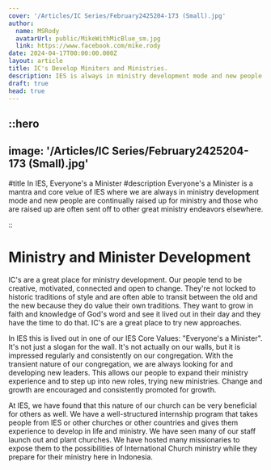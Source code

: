 ```yaml
---
cover: '/Articles/IC Series/February2425204-173 (Small).jpg'
author:
  name: MSRody
  avatarUrl: public/MikeWithMicBlue_sm.jpg
  link: https://www.facebook.com/mike.rody
date: 2024-04-17T00:00:00.000Z
layout: article
title: IC's Develop Miniters and Ministries.
description: IES is always in ministry development mode and new people are continually raised up and those who are raised up are often sent off to other great ministry endeavors.
draft: true
head: true
---
```


::hero
---
image: '/Articles/IC Series/February2425204-173 (Small).jpg'
---

#title
In IES, Everyone's a Minister
#description
Everyone's a Minister is a mantra and core velue of IES where we are always in ministry development mode and new people are continually raised up for ministry and those who are raised up are often sent off to other great ministry endeavors elsewhere.

::

# Ministry and Minister Development

IC's are a great place for ministry development. Our people tend to be creative, motivated, connected and open to change. They're not locked to historic traditions of style and are often able to transit between the old and the new because they do value their own traditions. They want to grow in faith and knowledge of God's word and see it lived out in their day and they have the time to do that. IC's are a great place to try new approaches.  

In IES this is lived out in one of our IES Core Values: "Everyone's a Minister". It's not just a slogan for the wall. It's not actually on our walls, but it is impressed regularly and consistently on our congregation. With the transient nature of our congregation, we are always looking for and developing new leaders.  This allows our people to expand their ministry experience and to step up into new roles, trying new ministries.  Change and growth are encouraged and consistently promoted for growth.  

At IES, we have found that this nature of our church can be very beneficial for others as well. We have a well-structured internship program that takes people from IES or other churches or other countries and gives them experience to develop in life and ministry. We have seen many of our staff launch out and plant churches. We have hosted many missionaries to expose them to the possibilities of International Church ministry while they prepare for their ministry here in Indonesia.

